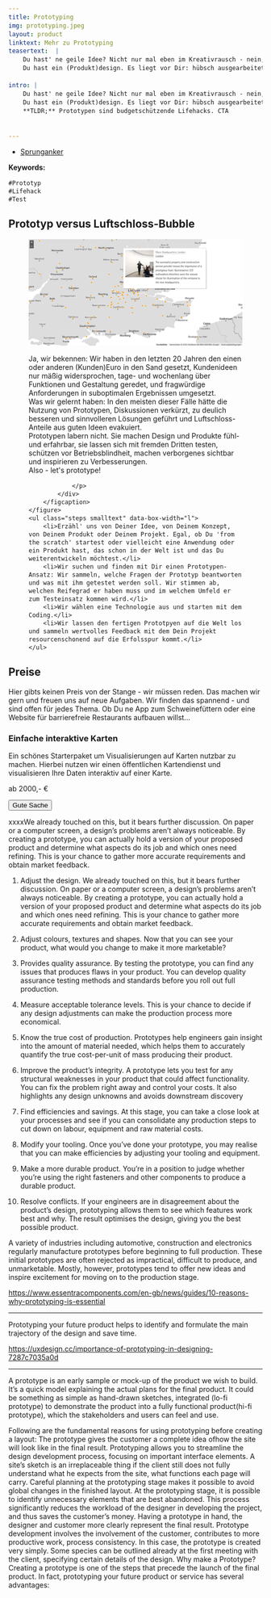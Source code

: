 ```yaml
---
title: Prototyping
img: prototyping.jpeg
layout: product
linktext: Mehr zu Prototyping
teasertext:  |
    Du hast' ne geile Idee? Nicht nur mal eben im Kreativrausch - nein, eine Idee mit fettem Potential. Du hast sie nicht für Dich behalten, mit anderen geteilt, tiefer durchdacht, ausarbeiten lassen und gemerkt: Das ist nicht nur eine geile Idee, sondern eine richtig gute!<br>
    Du hast ein (Produkt)design. Es liegt vor Dir: hübsch ausgearbeitet, grafisch zweidimensional und papiergeduldig. Du kannst jetzt ne Menge Kohle versenken und jemanden mit der Realisierung beauftragen. Oder wir bauen Dir erstmal einen Prototypen.

intro: |
    Du hast' ne geile Idee? Nicht nur mal eben im Kreativrausch - nein, eine Idee mit **fettem** Potential. Du hast sie nicht für Dich behalten, mit anderen geteilt, tiefer durchdacht, ausarbeiten lassen und gemerkt: **Das ist nicht nur eine geile Idee, sondern eine richtig gute!**<br>
    Du hast ein (Produkt)design. Es liegt vor Dir: hübsch ausgearbeitet, grafisch zweidimensional und papiergeduldig. Du kannst jetzt ne Menge Kohle versenken und jemanden mit der Realisierung beauftragen. Oder wir bauen Dir erstmal einen Prototypen.<br>
    **TLDR;** Prototypen sind budgetschützende Lifehacks. CTA


---
```



<section id="topic-list">
    <ul class="toc">
        <li><a href="#mit-highspeed-ins-grosshirn">Sprunganker</a></li>
    </ul>
    <div class="keywordlist limited-box" data-box-width="m">
        <strong>Keywords:</strong>

    #Prototyp
    #Lifehack
    #Test
</div>
</section>

<section id="mit-highspeed-ins-grosshirn">
    <h2>Prototyp versus Luftschloss-Bubble</h2>
    <figure data-columns="2" class="smaltext">
        <img data-height="full" src="./images/erco-karten.jpg" alt="XXXXX">
        <figcaption>
            <div class="limited-box" data-box-width="m">
                <p>
                Ja, wir bekennen: Wir haben in den letzten 20 Jahren den einen oder anderen (Kunden)Euro in den Sand gesetzt, Kundenideen nur mäßig widersprochen, tage- und wochenlang über Funktionen und Gestaltung geredet, und fragwürdige Anforderungen in suboptimalen Ergebnissen umgesetzt.<br>
                Was wir gelernt haben: In den meisten dieser Fälle hätte die Nutzung von Prototypen, Diskussionen verkürzt, zu deulich besseren und sinnvolleren Lösungen geführt und Luftschloss-Anteile aus guten Ideen evakuiert.<br>Prototypen labern nicht. Sie machen Design und Produkte fühl- und erfahrbar, sie lassen sich mit fremden Dritten testen, schützen vor Betriebsblindheit, machen verborgenes sichtbar und inspirieren zu Verbesserungen.<br>
                Also - let's prototype!

                </p>
            </div>
        </figcaption>
    </figure>
    <ul class="steps smalltext" data-box-width="l">
        <li>Erzähl' uns von Deiner Idee, von Deinem Konzept, von Deinem Produkt oder Deinem Projekt. Egal, ob Du 'from the scratch' startest oder vielleicht eine Anwendung oder ein Produkt hast, das schon in der Welt ist und das Du weiterentwickeln möchtest.</li>
        <li>Wir suchen und finden mit Dir einen Prototypen-Ansatz: Wir sammeln, welche Fragen der Prototyp beantworten und was mit ihm getestet werden soll. Wir stimmen ab, welchen Reifegrad er haben muss und im welchem Umfeld er zum Testeinsatz kommen wird.</li>
        <li>Wir wählen eine Technologie aus und starten mit dem Coding.</li>
        <li>Wir lassen den fertigen Prototpyen auf die Welt los und sammeln wertvolles Feedback mit dem Dein Projekt resourcenschonend auf die Erfolsspur kommt.</li>
    </ul>
</section>

<section class="is-light">

<h2>Preise</h2>

<div class="limited-box" data-box-width="m">
<p>
Hier gibts keinen Preis von der Stange - wir müssen reden. Das machen wir gern und freuen uns auf neue Aufgaben.
Wir finden das spannend - und sind offen für jedes Thema. Ob Du ne App zum Schweinefüttern oder eine Website für barrierefreie Restaurants aufbauen willst...
</p>
</div>

<div class="price-list">


<div class="price">
    <h3 class="price__headline">Einfache interaktive Karten</h3>
    <div class="price__content">
        <p class="price-text">Ein schönes Starterpaket um Visualisierungen auf Karten nutzbar zu machen. Hierbei nutzen wir einen öffentlichen Kartendienst und visualisieren Ihre Daten interaktiv auf einer Karte.</p>
        <p class="price-tag">ab 2000,- €</p>
        <button class="button-simple" role="button" data-cta-action="asasass">Gute Sache</button>
    </div>
</div>
<!-- more -->

xxxxWe already touched on this, but it bears further discussion. On paper or a computer screen, a design’s problems aren’t always noticeable. By creating a prototype, you can actually hold a version of your proposed product and determine what aspects do its job and which ones need refining. This is your chance to gather more accurate requirements and obtain market feedback.

1. Adjust the design. We already touched on this, but it bears further discussion. On paper or a computer screen, a design’s problems aren’t always noticeable. By creating a prototype, you can actually hold a version of your proposed product and determine what aspects do its job and which ones need refining. This is your chance to gather more accurate requirements and obtain market feedback.

2. Adjust colours, textures and shapes. Now that you can see your product, what would you change to make it more marketable?

3. Provides quality assurance. By testing the prototype, you can find any issues that produces flaws in your product. You can develop quality assurance testing methods and standards before you roll out full production.

4. Measure acceptable tolerance levels. This is your chance to decide if any design adjustments can make the production process more economical.

5. Know the true cost of production. Prototypes help engineers gain insight into the amount of material needed, which helps them to accurately quantify the true cost-per-unit of mass producing their product.

6. Improve the product’s integrity. A prototype lets you test for any structural weaknesses in your product that could affect functionality. You can fix the problem right away and control your costs. It also highlights any design unknowns and avoids downstream discovery

7. Find efficiencies and savings. At this stage, you can take a close look at your processes and see if you can consolidate any production steps to cut down on labour, equipment and raw material costs.

8. Modify your tooling. Once you’ve done your prototype, you may realise that you can make efficiencies by adjusting your tooling and equipment.

9. Make a more durable product. You’re in a position to judge whether you’re using the right fasteners and other components to produce a durable product.

10. Resolve conflicts. If your engineers are in disagreement about the product’s design, prototyping allows them to see which features work best and why. The result optimises the design, giving you the best possible product.

A variety of industries including automotive, construction and electronics regularly manufacture prototypes before beginning to full production. These initial prototypes are often rejected as impractical, difficult to produce, and unmarketable. Mostly, however, prototypes tend to offer new ideas and inspire excitement for moving on to the production stage.

https://www.essentracomponents.com/en-gb/news/guides/10-reasons-why-prototyping-is-essential

---


Prototyping your future product helps to identify and formulate the main trajectory of the design and save time.

https://uxdesign.cc/importance-of-prototyping-in-designing-7287c7035a0d

---

A prototype is an early sample or mock-up of the product we wish to build. It’s a quick model explaining the actual plans for the final product. It could be something as simple as hand-drawn sketches, integrated (lo-fi prototype) to demonstrate the product into a fully functional product(hi-fi prototype), which the stakeholders and users can feel and use.


Following are the fundamental reasons for using prototyping before creating a layout:
The prototype gives the customer a complete idea of ​​how the site will look like in the final result.
Prototyping allows you to streamline the design development process, focusing on important interface elements.
A site’s sketch is an irreplaceable thing if the client still does not fully understand what he expects from the site, what functions each page will carry. Careful planning at the prototyping stage makes it possible to avoid global changes in the finished layout.
At the prototyping stage, it is possible to identify unnecessary elements that are best abandoned.
This process significantly reduces the workload of the designer in developing the project, and thus saves the customer’s money.
Having a prototype in hand, the designer and customer more clearly represent the final result.
Prototype development involves the involvement of the customer, contributes to more productive work, process consistency.
In this case, the prototype is created very simply. Some species can be outlined already at the first meeting with the client, specifying certain details of the design.
Why make a Prototype?
Creating a prototype is one of the steps that precede the launch of the final product. In fact, prototyping your future product or service has several advantages:
